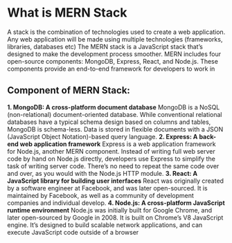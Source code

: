 # What is MERN Stack
A stack is the combination of technologies used to create a web application. Any web application will be made using multiple technologies (frameworks, libraries, databases etc)
The MERN stack is a JavaScript stack that’s designed to make the development process smoother. MERN includes four open-source components: MongoDB, Express, React, and Node.js. These components provide an end-to-end framework for developers to work in
## Component of MERN Stack:
**1. MongoDB:  A cross-platform document database**
MongoDB is a NoSQL (non-relational) document-oriented database.
While conventional relational databases have a typical schema design based on columns and tables, MongoDB is schema-less. Data is stored in flexible documents with a JSON (JavaScript Object Notation)-based query language. 
**2. Express: A back-end web application framework**
Express is a web application framework for Node.js, another MERN component. Instead of writing full web server code by hand on Node.js directly, developers use Express to simplify the task of writing server code. There’s no need to repeat the same code over and over, as you would with the Node.js HTTP module.
**3. React: A JavaScript library for building user interfaces**
React was originally created by a software engineer at Facebook, and was later open-sourced. It is maintained by Facebook, as well as a community of development companies and individual develop.
**4. Node.js: A cross-platform JavaScript runtime environment**
Node.js was initially built for Google Chrome, and later open-sourced by Google in 2008. It is built on Chrome’s V8 JavaScript engine. It’s designed to build scalable network applications, and can execute JavaScript code outside of a browser

